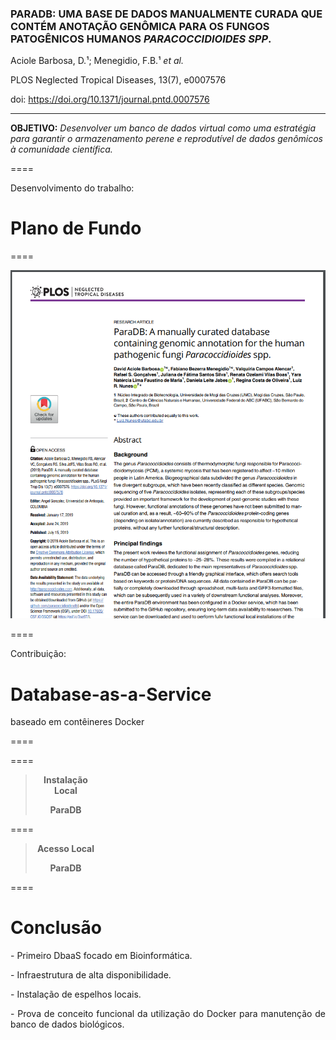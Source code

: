 ### PARADB: UMA BASE DE DADOS MANUALMENTE CURADA QUE CONTÉM ANOTAÇÃO GENÔMICA PARA OS FUNGOS PATOGÊNICOS HUMANOS *PARACOCCIDIOIDES SPP*.

Aciole Barbosa, D.¹; Menegidio, F.B.¹ *et al.*

PLOS Neglected Tropical Diseases, 13(7), e0007576

doi: https://doi.org/10.1371/journal.pntd.0007576

---

**OBJETIVO:** *Desenvolver um banco de dados virtual como uma estratégia para garantir o armazenamento perene e reprodutível de dados genômicos à comunidade científica.*

====

Desenvolvimento do trabalho:

# Plano de Fundo

====

<img src="img/FIG32.png" style="background:none; border:none; box-shadow:none;">

====

Contribuição:

# Database-as-a-Service

baseado em contêineres Docker

====

<!-- .slide: data-background="img/FIG52.png"  data-background-size="1058px 794px"  -->

====

<!-- .slide: data-background="img/paradb1.gif" data-background-size="65%" data-background-position="right" -->

<div style="width:100%; text-align: center;">
    <div style="width: 30%;">
        <blockquote style="padding-right: 1em">
            <p><b><center>Instalação Local</center></b></p>
            <p><b><center>ParaDB</center></b></p>
        </blockquote>
    </div>
</div>

====

<!-- .slide: data-background="img/paradb2.gif" data-background-size="65%" data-background-position="right" -->

<div style="width:100%; text-align: center;">
    <div style="width: 30%;">
        <blockquote style="padding-right: 1em">
            <p><b><center>Acesso Local</center></b></p>
            <p><b><center>ParaDB</center></b></p>
        </blockquote>
    </div>
</div>

====

# Conclusão

<p class="fragment" align="justify" data-fragment-index="1"> - Primeiro DbaaS focado em Bioinformática. </p>

<p class="fragment" align="justify" data-fragment-index="2"> - Infraestrutura de alta disponibilidade. </p>

<p class="fragment" align="justify" data-fragment-index="3"> - Instalação de espelhos locais. </p>

<p class="fragment" align="justify" data-fragment-index="4"> - Prova de conceito funcional da utilização do Docker para manutenção de banco de dados biológicos.</p>
